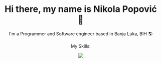 <h1 align="center">Hi there, my name is Nikola Popović 👋</h1>
<p align="center">I'm a Programmer and Software engineer based in Banja Luka, BIH 🌎<br><br>My Skills:</p>

<p align="center">
  <a href="https://skillicons.dev">
    <img src="https://skillicons.dev/icons?i=js,nodejs,express,postgres,html,css,py,postman&theme=dark" />
  </a>
</p>


